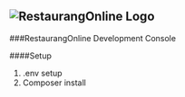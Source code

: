 ![RestaurangOnline Logo](http://restaurangonline.se/css/img/logo.png)
-------------------------------------
###RestaurangOnline Development Console

####Setup

1. .env setup
2. Composer install
